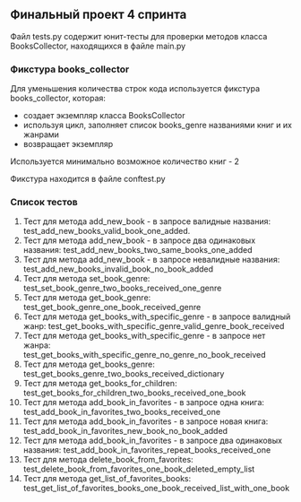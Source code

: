 ## Финальный проект 4 спринта

Файл tests.py содержит юнит-тесты для проверки методов класса BooksCollector,
находящихся в файле main.py

### Фикстура books_collector

Для уменьшения количества строк кода используется фикстура
books_collector, которая:
- создает экземпляр класса BooksCollector
- используя цикл, заполняет список books_genre названиями книг и их жанрами
- возвращает экземпляр

Используется минимально возможное количество книг - 2
 
Фикстура находится в файле conftest.py

### Список тестов

1.  Тест для метода add_new_book - в запросе валидные названия: test_add_new_books_valid_book_one_added.
2.  Тест для метода add_new_book - в запросе два одинаковых названия: test_add_new_books_two_same_books_one_added
3.  Тест для метода add_new_book - в запросе невалидные названия: test_add_new_books_invalid_book_no_book_added
4.  Тест для метода set_book_genre: test_set_book_genre_two_books_received_one_genre
5.  Тест для метода get_book_genre: test_get_book_genre_one_book_received_genre
6.  Тест для метода get_books_with_specific_genre - в запросе валидный жанр: test_get_books_with_specific_genre_valid_genre_book_received
7.  Тест для метода get_books_with_specific_genre - в запросе нет жанра: test_get_books_with_specific_genre_no_genre_no_book_received
8.  Тест для метода get_books_genre: test_get_books_genre_two_books_received_dictionary
9.  Тест для метода get_books_for_children: test_get_books_for_children_two_books_received_one_book
10. Тест для метода add_book_in_favorites - в запросе одна книга: test_add_book_in_favorites_two_books_received_one
11. Тест для метода add_book_in_favorites - в запросе новая книга: test_add_book_in_favorites_new_book_no_book_added
12. Тест для метода add_book_in_favorites - в запросе два одинаковых названия: test_add_book_in_favorites_repeat_books_received_one
13. Тест для метода delete_book_from_favorites: test_delete_book_from_favorites_one_book_deleted_empty_list
14. Тест для метода get_list_of_favorites_books: test_get_list_of_favorites_books_one_book_received_list_with_one_book



